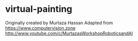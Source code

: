 # virtual-painting

Originally created by Murtaza Hassan
Adapted from https://www.computervision.zone
http://www.youtube.com/c/MurtazasWorkshopRoboticsandAI
